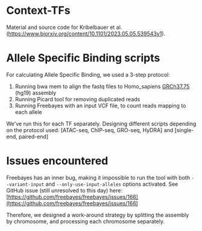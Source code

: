 # Context-TFs
Material and source code for Kribelbauer et al. (https://www.biorxiv.org/content/10.1101/2023.05.05.539543v1). 

# Allele Specific Binding scripts
For calculating Allele Specific Binding, we used a 3-step protocol:
1. Running bwa mem to align the fastq files to Homo_sapiens [GRCh37.75](https://ftp.ensembl.org/pub/release-75/fasta/homo_sapiens/dna/) (hg19) assembly
2. Running Picard tool for removing duplicated reads
3. Running Freebayes with an input VCF file, to count reads mapping to each allele

We've run this for each TF separately. Designing different scripts depending on the protocol used: [ATAC-seq, ChIP-seq, GRO-seq, HyDRA] and [single-end, paired-end]

# Issues encountered
Freebayes has an inner bug, making it impossible to run the tool with both `--variant-input` and `--only-use-input-alleles` options activated. See GitHub issue (still unresolved to this day) here: [https://github.com/freebayes/freebayes/issues/166](https://github.com/freebayes/freebayes/issues/166)

Therefore, we designed a work-around strategy by splitting the assembly by chromosome, and processing each chromosome separately.

